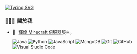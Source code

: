 
[![Typing SVG](https://readme-typing-svg.herokuapp.com?font=Fira+Code&pause=1000&color=F7E1A4&width=435&lines=%E5%93%88%E5%9B%89%E6%88%91%E6%98%AFRiceChen_%EF%BC%8C%E6%88%91%E6%B2%92%E6%83%B3%E5%88%B0%E6%9C%89%E4%BA%BA%E6%9C%83%E6%89%BE%E5%88%B0%E9%80%99%E8%A3%A1%E3%84%9D)](https://github.com/RICE0707)

<h3> 👨🏻‍💻 &nbsp;關於我 </h3>

- 💼 &nbsp; [輝煌 Minecraft 伺服器](https://discord.gg/5MHGpAFGEN)服主。

  ![Java](https://img.shields.io/badge/java-333333.svg?style=for-the-badge&logo=openjdk&logoColor=white)
  ![Python](https://img.shields.io/badge/-Python-333333?style=for-the-badge&logo=python)
  ![JavaScript](https://img.shields.io/badge/-JavaScript-333333?style=for-the-badge&logo=javascript)
  ![MongoDB](https://img.shields.io/badge/-MongoDB-333333?style=for-the-badge&logo=mongodb)
  ![Git](https://img.shields.io/badge/-Git-333333?style=for-the-badge&logo=git)
  ![GitHub](https://img.shields.io/badge/-GitHub-333333?style=for-the-badge&logo=github)
  ![Visual Studio Code](https://img.shields.io/badge/-Visual%20Studio%20Code-333333?style=for-the-badge&logo=visual-studio-code&logoColor=007ACC)
